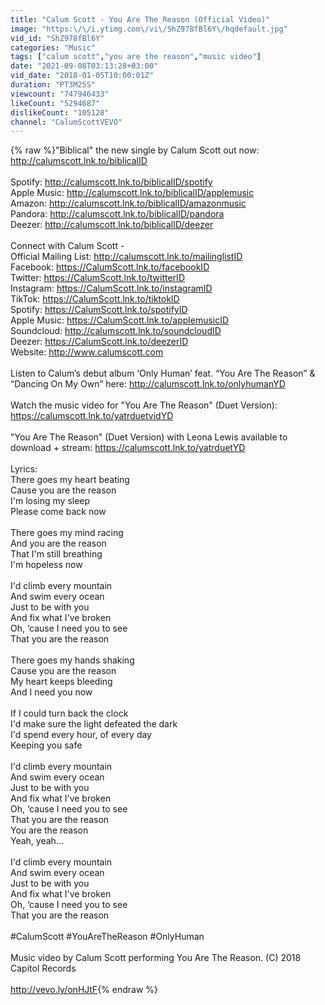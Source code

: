 ```yaml
---
title: "Calum Scott - You Are The Reason (Official Video)"
image: "https:\/\/i.ytimg.com\/vi\/ShZ978fBl6Y\/hqdefault.jpg"
vid_id: "ShZ978fBl6Y"
categories: "Music"
tags: ["calum scott","you are the reason","music video"]
date: "2021-09-08T03:13:28+03:00"
vid_date: "2018-01-05T10:00:01Z"
duration: "PT3M25S"
viewcount: "747946433"
likeCount: "5294687"
dislikeCount: "105128"
channel: "CalumScottVEVO"
---
```

{% raw %}&quot;Biblical&quot; the new single by Calum Scott out now: <a rel="nofollow" target="blank" href="http://calumscott.lnk.to/biblicalID">http://calumscott.lnk.to/biblicalID</a>  <br /><br />Spotify: <a rel="nofollow" target="blank" href="http://calumscott.lnk.to/biblicalID/spotify">http://calumscott.lnk.to/biblicalID/spotify</a> <br />Apple Music: <a rel="nofollow" target="blank" href="http://calumscott.lnk.to/biblicalID/applemusic">http://calumscott.lnk.to/biblicalID/applemusic</a>    <br />Amazon: <a rel="nofollow" target="blank" href="http://calumscott.lnk.to/biblicalID/amazonmusic">http://calumscott.lnk.to/biblicalID/amazonmusic</a> <br />Pandora: <a rel="nofollow" target="blank" href="http://calumscott.lnk.to/biblicalID/pandora">http://calumscott.lnk.to/biblicalID/pandora</a>    <br />Deezer: <a rel="nofollow" target="blank" href="http://calumscott.lnk.to/biblicalID/deezer">http://calumscott.lnk.to/biblicalID/deezer</a>   <br /> <br />Connect with Calum Scott - <br />Official Mailing List: <a rel="nofollow" target="blank" href="http://calumscott.lnk.to/mailinglistID">http://calumscott.lnk.to/mailinglistID</a>   <br />Facebook: <a rel="nofollow" target="blank" href="https://CalumScott.lnk.to/facebookID">https://CalumScott.lnk.to/facebookID</a>   <br />Twitter: <a rel="nofollow" target="blank" href="https://CalumScott.lnk.to/twitterID">https://CalumScott.lnk.to/twitterID</a>   <br />Instagram: <a rel="nofollow" target="blank" href="https://CalumScott.lnk.to/instagramID">https://CalumScott.lnk.to/instagramID</a>   <br />TikTok: <a rel="nofollow" target="blank" href="https://CalumScott.lnk.to/tiktokID">https://CalumScott.lnk.to/tiktokID</a>   <br />Spotify: <a rel="nofollow" target="blank" href="https://CalumScott.lnk.to/spotifyID">https://CalumScott.lnk.to/spotifyID</a>   <br />Apple Music: <a rel="nofollow" target="blank" href="https://CalumScott.lnk.to/applemusicID">https://CalumScott.lnk.to/applemusicID</a>   <br />Soundcloud: <a rel="nofollow" target="blank" href="http://calumscott.lnk.to/soundcloudID">http://calumscott.lnk.to/soundcloudID</a>   <br />Deezer: <a rel="nofollow" target="blank" href="https://CalumScott.lnk.to/deezerID">https://CalumScott.lnk.to/deezerID</a>   <br />Website: <a rel="nofollow" target="blank" href="http://www.calumscott.com">http://www.calumscott.com</a><br /><br />Listen to Calum’s debut album ‘Only Human’ feat. “You Are The Reason” &amp; “Dancing On My Own” here: <a rel="nofollow" target="blank" href="http://calumscott.lnk.to/onlyhumanYD">http://calumscott.lnk.to/onlyhumanYD</a><br /><br />Watch the music video for &quot;You Are The Reason&quot; (Duet Version): <a rel="nofollow" target="blank" href="https://calumscott.lnk.to/yatrduetvidYD">https://calumscott.lnk.to/yatrduetvidYD</a><br /><br />&quot;You Are The Reason&quot; (Duet Version) with Leona Lewis available to download + stream: <a rel="nofollow" target="blank" href="https://calumscott.lnk.to/yatrduetYD">https://calumscott.lnk.to/yatrduetYD</a><br /><br />Lyrics: <br />There goes my heart beating <br />Cause you are the reason <br />I'm losing my sleep <br />Please come back now <br /><br />There goes my mind racing <br />And you are the reason <br />That I'm still breathing <br />I'm hopeless now <br /><br />I'd climb every mountain <br />And swim every ocean <br />Just to be with you <br />And fix what I've broken <br />Oh, ‘cause I need you to see <br />That you are the reason <br /><br />There goes my hands shaking <br />Cause you are the reason <br />My heart keeps bleeding <br />And I need you now <br /><br />If I could turn back the clock <br />I'd make sure the light defeated the dark <br />I'd spend every hour, of every day <br />Keeping you safe <br /><br />I'd climb every mountain <br />And swim every ocean <br />Just to be with you <br />And fix what I've broken <br />Oh, ‘cause I need you to see <br />That you are the reason <br />You are the reason <br />Yeah, yeah... <br /><br />I'd climb every mountain <br />And swim every ocean <br />Just to be with you <br />And fix what I've broken <br />Oh, ‘cause I need you to see <br />That you are the reason<br /><br />#CalumScott #YouAreTheReason #OnlyHuman<br /><br />Music video by Calum Scott performing You Are The Reason. (C) 2018 Capitol Records<br /><br /><a rel="nofollow" target="blank" href="http://vevo.ly/onHJtF">http://vevo.ly/onHJtF</a>{% endraw %}
